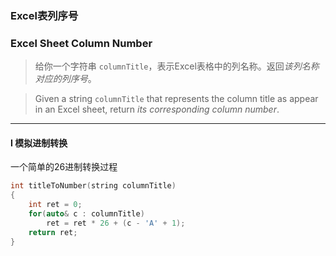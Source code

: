### Excel表列序号
### Excel Sheet Column Number

> 给你一个字符串 `columnTitle`，表示Excel表格中的列名称。返回*该列名称对应的列序号*。  

> Given a string `columnTitle` that represents the column title as appear in an Excel sheet, return *its corresponding column number*.  

----------

#### I 模拟进制转换

一个简单的26进制转换过程

```cpp
int titleToNumber(string columnTitle) 
{
    int ret = 0;
    for(auto& c : columnTitle)
        ret = ret * 26 + (c - 'A' + 1);
    return ret;
}
```
